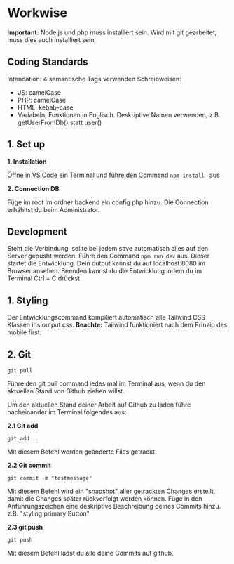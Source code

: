 # Workwise
**Important:** Node.js und php muss installiert sein. Wird mit git gearbeitet, muss dies auch installiert sein.

## Coding Standards
Intendation: 4
semantische Tags verwenden
Schreibweisen:
  - JS: camelCase
  - PHP: camelCase
  - HTML: kebab-case
  - Variabeln, Funktionen in Englisch. Deskriptive Namen verwenden, z.B. getUserFromDb() statt user()

## 1. Set up

**1. Installation**

 Öffne in VS Code ein Terminal und führe den Command 
``
npm install 
``
aus

**2. Connection DB** 

<!-- Fülle die Connection in die sftp.json im Folder .vscode/ aus. Frage dazu beim Administrator nach. -->
Füge im root im ordner backend ein config.php hinzu. Die Connection erhähltst du beim Administrator.

## Development
Steht die Verbindung, sollte bei jedem save automatisch alles auf den Server gepusht werden. Führe den Command 
``
npm run dev
``
aus. Dieser startet die Entwicklung. Dein output kannst du auf localhost:8080 im Browser ansehen. Beenden kannst du die Entwicklung indem du im Terminal Ctrl + C drückst

## 1. Styling

Der Entwicklungscommand kompiliert automatisch alle Tailwind CSS Klassen ins output.css.
**Beachte:** Tailwind funktioniert nach dem Prinzip des mobile first.

## 2. Git

```
git pull
```
Führe den git pull command jedes mal im Terminal aus, wenn du den aktuellen Stand von Github ziehen willst.

Um den aktuellen Stand deiner Arbeit auf Github zu laden führe nacheinander im Terminal folgendes aus:

  **2.1 Git add**

  ``
  git add .
  ``

  Mit diesem Befehl werden geänderte Files getrackt.

  **2.2 Git commit**

  ``
  git commit -m "testmessage"
  ``

  Mit diesem Befehl wird ein "snapshot" aller getrackten Changes erstellt, damit die Changes später rückverfolgt werden können. Füge in den Anführungszeichen eine deskriptive Beschreibung deines Commits hinzu. z.B. "styling primary Button"

  **2.3 git push**

  ``
  git push
  ``

  Mit diesem Befehl lädst du alle deine Commits auf github.